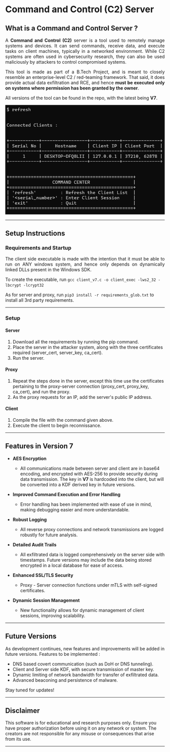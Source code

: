 # Command and Control (C2) Server

## What is a Command and Control Server ?

<p align="justify">
A <b>Command and Control (C2)</b> server is a tool used to remotely manage systems and devices. It can send commands, receive data, and execute tasks on client machines, typically in a networked environment. While C2 systems are often used in cybersecurity research, they can also be used maliciously by attackers to control compromised systems.
</p>

<p align="justify">
This tool is made as part of a B.Tech Project, and is meant to closely resemble an enterprise-level C2 / red-teaming framework.  That said, it does provide actual data exfiltration and RCE, and hence <b>must be executed only on systems where permission has been granted by the owner</b>.
</p>

All versions of the tool can be found in the repo, with the latest being **V7**.

<p align="center">
  <img src="res/example.png" alt="Example Image" />
</p>

---

## Setup Instructions

### Requirements and Startup

<p align="justify">
The client side executable is made with the intention that it must be able to run on ANY windows system, and hence only depends on dynamically linked DLLs present in the Windows SDK.
</p>

To create the executable, run `gcc client_v7.c -o client_exec -lws2_32 -lbcrypt -lcrypt32` 

As for server and proxy, run `pip3 install -r requirements_glob.txt` to install all 3rd party requirements.

--- 

### Setup 

#### Server

1. Download all the requirements by running the pip command.
2. Place the server in the attacker system, along with the three certificates required (server_cert, server_key, ca_cert).
3. Run the server.

#### Proxy

1. Repeat the steps done in the server, except this time use the certificates pertaining to the proxy-server connection (proxy_cert, proxy_key, ca_cert), and run the proxy.
2. As the proxy requests for an IP, add the server's public IP address.

#### Client

1. Compile the file with the command given above.
2. Execute the client to begin reconnissance.

---

## Features in Version 7

* **AES Encryption**  
  - All communications made between server and client are in base64 encoding, and encrypted with AES-256 to provide security during data transmission.  The key in **V7** is hardcoded into the client, but will be converted into a KDF derived key in future versions.

* **Improved Command Execution and Error Handling**  
  - Error handling has been implemented with ease of use in mind, making debugging easier and more understandable.

* **Robust Logging**  
  - All reverse proxy connections and network transmissions are logged robustly for future analysis.

* **Detailed Audit Trails**  
  - All exfiltrated data is logged comprehensively on the server side with timestamps.  Future versions may include the data being stored encrypted in a local database for ease of access.

* **Enhanced SSL/TLS Security**  
  - Proxy - Server connection functions under mTLS with self-signed certificates.

* **Dynamic Session Management**  
  - New functionality allows for dynamic management of client sessions, improving scalability.

---

## Future Versions

As development continues, new features and improvements will be added in future versions.
Features to be implemented :
- DNS based covert communication (such as DoH or DNS tunneling).
- Client and Server side KDF, with secure transmission of master key.
- Dynamic limiting of network bandwidth for transfer of exfiltrated data.
- Advanced beaconing and persistence of malware.

Stay tuned for updates!

---

## Disclaimer

This software is for educational and research purposes only. Ensure you have proper authorization before using it on any network or system. The creators are not responsible for any misuse or consequences that arise from its use.

---

